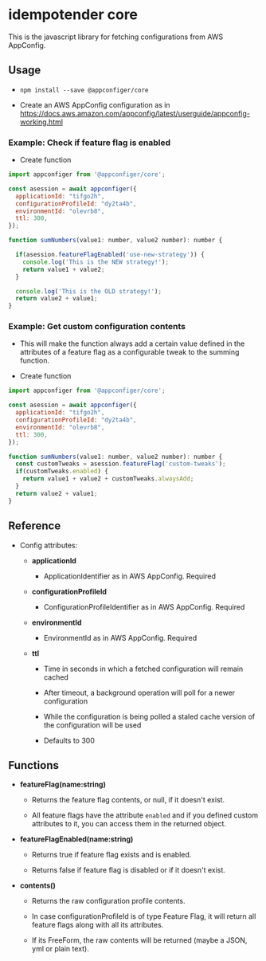 # idempotender core

This is the javascript library for fetching configurations from AWS AppConfig.

## Usage

- `npm install --save @appconfiger/core`

- Create an AWS AppConfig configuration as in https://docs.aws.amazon.com/appconfig/latest/userguide/appconfig-working.html

### Example: Check if feature flag is enabled

- Create function

```js
import appconfiger from '@appconfiger/core';

const asession = await appconfiger({
  applicationId: "tifgo2h",
  configurationProfileId: "dy2ta4b",
  environmentId: "olevrb8",
  ttl: 300,
});

function sumNumbers(value1: number, value2 number): number {

  if(asession.featureFlagEnabled('use-new-strategy')) {
    console.log('This is the NEW strategy!');
    return value1 + value2;
  }

  console.log('This is the OLD strategy!');
  return value2 + value1;
}
```

### Example: Get custom configuration contents

- This will make the function always add a certain value defined in the attributes of a feature flag as a configurable tweak to the summing function.

- Create function

```js
import appconfiger from '@appconfiger/core';

const asession = await appconfiger({
  applicationId: "tifgo2h",
  configurationProfileId: "dy2ta4b",
  environmentId: "olevrb8",
  ttl: 300,
});

function sumNumbers(value1: number, value2 number): number {
  const customTweaks = asession.featureFlag('custom-tweaks');
  if(customTweaks.enabled) {
    return value1 + value2 + customTweaks.alwaysAdd;
  }
  return value2 + value1;
}

```

## Reference

- Config attributes:

  - **applicationId**

    - ApplicationIdentifier as in AWS AppConfig. Required

  - **configurationProfileId**

    - ConfigurationProfileIdentifier as in AWS AppConfig. Required

  - **environmentId**

    - EnvironmentId as in AWS AppConfig. Required

  - **ttl**

    - Time in seconds in which a fetched configuration will remain cached

    - After timeout, a background operation will poll for a newer configuration

    - While the configuration is being polled a staled cache version of the configuration will be used

    - Defaults to 300

## Functions

- **featureFlag(name:string)**

  - Returns the feature flag contents, or null, if it doesn't exist.

  - All feature flags have the attribute `enabled` and if you defined custom attributes to it, you can access them in the returned object.

- **featureFlagEnabled(name:string)**

  - Returns true if feature flag exists and is enabled.

  - Returns false if feature flag is disabled or if it doesn't exist.

- **contents()**

  - Returns the raw configuration profile contents.
  
  - In case configurationProfileId is of type Feature Flag, it will return all feature flags along with all its attributes.
  
  - If its FreeForm, the raw contents will be returned (maybe a JSON, yml or plain text).

